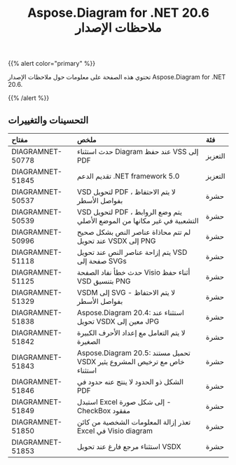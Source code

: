 ﻿---
title: Aspose.Diagram for .NET 20.6 ملاحظات الإصدار
type: docs
weight: 20
url: /ar/net/aspose-diagram-for-net-20-6-release-notes/
---
{{% alert color="primary" %}} 

تحتوي هذه الصفحة على معلومات حول ملاحظات الإصدار Aspose.Diagram for .NET 20.6.

{{% /alert %}} 
## **التحسينات والتغييرات**

|**مفتاح**|**ملخص**|**فئة**|
|:- |:- |:- |
|DIAGRAMNET-50778|حدث استثناء Diagram عند حفظ VSS إلى PDF|التعزيز|
|DIAGRAMNET-51845|تقديم الدعم .NET framework 5.0|التعزيز|
|DIAGRAMNET-50537|VSD لتحويل PDF ، لا يتم الاحتفاظ بفواصل الأسطر|حشرة|
|DIAGRAMNET-50539|VSD لتحويل PDF ، يتم وضع الروابط التشعبية في غير مكانها من الموضع الأصلي|حشرة|
|DIAGRAMNET-50996|لم تتم محاذاة عناصر النص بشكل صحيح عند تحويل VSDX إلى PNG|حشرة|
|DIAGRAMNET-51118|يتم إزاحة عناصر النص عند تحويل VSD صفحة إلى SVGs|حشرة|
|DIAGRAMNET-51125|حدث خطأ نفاد الصفحة Visio أثناء حفظ VSD بتنسيق PNG|حشرة|
|DIAGRAMNET-51329|VSDM إلى SVG - لا يتم الاحتفاظ بفواصل الأسطر|حشرة|
|DIAGRAMNET-51838|Aspose.Diagram 20.4: استثناء عند تحويل VSDX معين إلى JPG|حشرة|
|DIAGRAMNET-51842|لا يتم التعامل مع إعداد الأحرف الكبيرة الصغيرة|حشرة|
|DIAGRAMNET-51843|Aspose.Diagram 20.5: تحميل مستند VSDX خاص مع ترخيص المشروع يثير استثناء|حشرة|
|DIAGRAMNET-51846|الشكل ذو الحدود لا ينتج عنه حدود في PDF|حشرة|
|DIAGRAMNET-51849|استبدل Excel إلى شكل صورة - CheckBox مفقود|حشرة|
|DIAGRAMNET-51850|تعذر إزالة المعلومات الشخصية من كائن Excel في Visio diagram|حشرة|
|DIAGRAMNET-51853|استثناء مرجع فارغ عند تحويل VSDX|حشرة|



